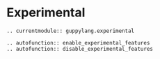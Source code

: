 # Experimental

```{eval-rst}
.. currentmodule:: guppylang.experimental

.. autofunction:: enable_experimental_features
.. autofunction:: disable_experimental_features
```